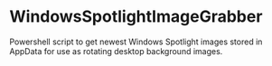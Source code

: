 # WindowsSpotlightImageGrabber
Powershell script to get newest Windows Spotlight images stored in AppData for use as rotating desktop background images.
